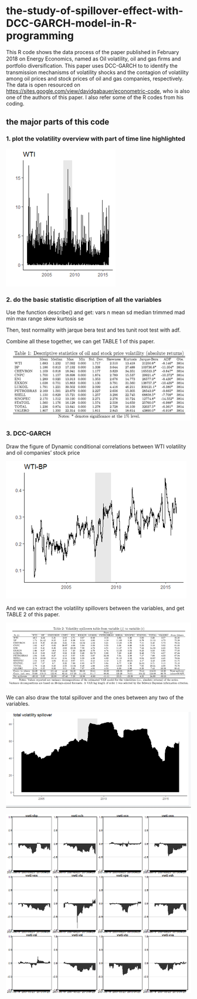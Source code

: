# the-study-of-spillover-effect-with-DCC-GARCH-model-in-R-programming
This R code shows the data process of the paper published in February 2018 on Energy Economics, named as Oil volatility, oil and gas ﬁrms and portfolio diversiﬁcation. This paper uses DCC-GARCH to to identify the transmission mechanisms of volatility shocks and the contagion of volatility among oil prices and stock prices of oil and gas companies, respectively. The data is open resourced on https://sites.google.com/view/davidgabauer/econometric-code, who is also one of the authors of this paper. I also refer some of the R codes from his coding.
## the major parts of this code
### 1. plot the volatility overview with part of time line highlighted
![image](WTI%20volatility%20plot.png)
### 2. do the basic statistic discription of all the variables
Use the function describe() and get:
         vars    n mean   sd median trimmed  mad min   max range skew kurtosis   se
         
Then, test normality with jarque bera test and tes tunit root test with adf.

Combine all these together, we can get TABLE 1 of this paper.

![image](table1.png)
### 3. DCC-GARCH
Draw the figure of  Dynamic conditional correlations between WTI volatility and oil companies’ stock price 

![image](WTI-BP%20plot.png)

And we can extract the volatility spillovers between the variables, and get TABLE 2 of this paper.

![image](table2.png)

We can also draw the total spillover and the ones between any two of the variables.

![image](total%20spillover.png)

![image](spillover%20overview.png)
